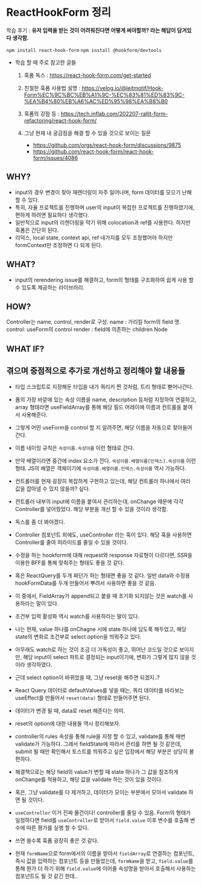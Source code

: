 # ReactHookForm 정리

학습 후기 : **유저 입력을 받는 것이 어려워진다면 어떻게 써야할까? 라는 해답이 담겨있다 생각함.**

`npm install react-hook-form`
`npm install @hookform/devtools`

- 학습 할 때 주로 참고한 글들

  1. 훅폼 독스 : https://react-hook-form.com/get-started

  2. 친절한 훅폼 사용법 설명 : https://velog.io/@leitmotif/Hook-Form%EC%9C%BC%EB%A1%9C-%EC%83%81%ED%83%9C-%EA%B4%80%EB%A6%AC%ED%95%98%EA%B8%B0

  3. 훅폼의 강점 등 : https://tech.inflab.com/202207-rallit-form-refactoring/react-hook-form/

  4. 그냥 현재 내 궁금점을 해결 할 수 있을 것으로 보이는 질문

     - https://github.com/orgs/react-hook-form/discussions/9875
     - https://github.com/react-hook-form/react-hook-form/issues/4086

## WHY?

- input의 경우 변경이 잦아 재렌더링이 자주 일어나며, form 데이터를 모으기 난해 할 수 있다.
- 특히, 자율 프로젝트를 진행하며 user의 input이 복잡한 프로젝트를 진행하였기에, 편하게 하려면 필요하다 생각했다.
- 일반적으로 input의 리렌더링을 막기 위해 colocation과 ref를 사용한다. 하지만 훅폼은 간단히 된다.
- 리덕스, local state, context api, ref 네가지를 모두 조정했어야 하지만 formContext만 조정하면 다 되게 된다.

## WHAT?

- input의 rerendering issue를 해결하고, form의 형태를 구조화하여 쉽게 사용 할 수 있도록 제공하는 라이브러리.

## HOW?

Controller는 name, control, render로 구성.
name : 가리킬 form의 field 명.
control: useForm의 control
render : field에 의존하는 children Node

## WHAT IF?

## 겪으며 중점적으로 추가로 개선하고 정리해야 할 내용들

- 타입 스크립트로 지정해둔 타입을 내가 쿼리키 짠 것처럼, 트리 형태로 뻗어나간다.
- 폼의 가장 바깥에 있는 속성 이름을 name, description 등처럼 지정하여 연결하고, array 형태라면 useFieldArray를 통해 해당 필드 어레이에 이름과 컨트롤을 붙여서 사용해준다.
- 그렇게 어떤 useForm을 control 할 지 알려주면, 해당 이름을 자동으로 찾아들어간다.
- 이름 네이밍 규칙은 `속성이름.속성이름` 이런 형태로 간다.
- 만약 배열이라면 중간에 index 요소가 낀다. `속성이름.배열이름[인덱스].속성이름` 이런 형태. JS의 배열은 객체이기에 `속성이름.배열이름.인덱스.속성이름` 역시 가능하다.
- 컨트롤러를 현재 굉장히 복잡하게 구현하고 있는데, 해당 컨트롤러 하나에서 여러 값을 잡아낼 수 있지 않을까? 싶다.
- 컨트롤러 내부의 input에 이름을 붙여서 관리하는데, onChange 때문에 각각 Controller를 넣어줬었다. 해당 부분을 개선 할 수 있을 것이라 생각함.
- 독스를 좀 더 봐야겠다.
- Controller 컴포넌트 외에도, useController 라는 훅이 있다. 해당 훅을 사용하면 Controller를 줄여 피라미드를 줄일 수 있을 것이다.

- 수정을 하는 hookform에 대해 request와 response 자료형이 다르다면, SSR을 이용한 BFF를 통해 맞춰주는 형태도 좋을 것 같다.
- 혹은 ReactQuery를 두개 짜던가 하는 형태면 좋을 것 같다. 일반 data와 수정용 hookFormData를 두개 만들어서 뿌려서 사용하면 좋을 것 같음.

- 이 중에서, FieldArray가 append되고 붙을 때 초기화 되지않는 것은 watch를 사용하라는 말이 있다.
- 조건부 입력 활성화 역시 watch를 사용하라는 말이 있다.
- 나는 현재, value 하나를 onChagne 시에 state 하나에 담도록 해두었고, 해당 state의 변화로 조건부로 select option을 띄워주고 있다.
- 아무래도 watch로 하는 것이 조금 더 가독성이 좋고, 뛰어난 코드일 것으로 보이지만, 해당 input이 select 파트로 결정되는 input이기에, 변화가 그렇게 많지 않을 것이라 생각하였다.

- 근데 select option이 바뀌었을 때, 그냥 reset을 해주면 되겠지..?

- React Query 데이터로 defaultValues를 넣을 때는, 쿼리 데이터를 바라보는 useEffect를 만들어서 `reset(data)` 형태로 만들어주면 된다.
- 데이터가 변경 될 때, data로 reset 해준다는 의미.
- reset의 option에 대한 내용들 역시 정리해보자.

- controller의 rules 속성을 통해 rule을 지정 할 수 있고, validate를 통해 매번 validate가 가능하다. 그래서 fieldState에 따라서 관리를 하면 될 것 같은데, submit 될 때만 확인해서 토스트를 띄워주고 싶은 입장에서 해당 부분은 상당히 불편하다.
- 해결책으로는 해당 field의 value가 변할 때 state 하나가 그 값을 참조하게 onChange를 적용하고, 해당 값을 validate 하는 것이 있을 것이다.
- 혹은, 그냥 validate를 다 제거하고, 데이터가 모이는 부분에서 모아서 validate 하면 될 것이다.

- `useController` 이거 진짜 물건이다! controller를 줄일 수 있음. Form의 형태가 일정하다면 field를 `useController`로 받아서 `field.value` 이후 변수를 호출해 변수에 따른 평가를 실행 할 수 있다.
- 쓰면 쓸수록 훅폼 굉장히 좋은 것 같다.

- 현재 `formName`으로 form에서의 이름을 받아서 `fieldArray`로 연결하는 컴포넌트, 즉시 값을 입력하는 컴포넌트 등을 만들었는데, `formName`을 받고, `field.value`를 통해 뭔가 더 하기 위해 `field.value`에 이어줄 속성명을 받아서 호출해서 사용하는 컴포넌트도 될 것 같긴 한데..
